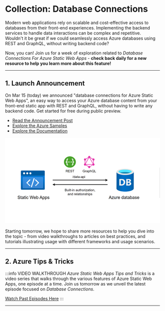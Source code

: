 # Collection: Database Connections

Modern web applications rely on scalable and cost-effective access to databases from their front-end experiences. Implementing the backend services to handle data interactions can be complex and repetitive. Wouldn't it be great if we could seamlessly access Azure databases using REST and GraphQL, without writing backend code?

Now, you can! Join us for a week of exploration related to _Database Connections For Azure Static Web Apps_ - **check back daily for a new resource to help you learn more about this feature!**

---

## 1. Launch Announcement

On Mar 15 (today) we announced "database connections for Azure Static Web Apps", an easy way to access your Azure database content from your front-end static app with REST and GraphQL, without having to write any backend code. Get started for free during public preview.
 * [Read the Announcement Post](https://aka.ms/swa/db/announcement)
 * [Explore the Azure Samples](https://aka.ms/swa/db/samples)
 * [Explore the Documentation](https://aka.ms/swa/db/docs)

![Static Web Apps Database Connections](../../../static/img/collections/swa-database-connections.png)

Starting tomorrow, we hope to share more resources to help you dive into the topic - from video walkthroughs to articles on best practices, and tutorials illustrating usage with different frameworks and usage scenarios.

---

## 2. Azure Tips & Tricks 

:::info VIDEO WALKTHROUGH
_Azure Static Web Apps Tips and Tricks_ is a video series that walks through the various features of Azure Static Web Apps, one episode at a time. Join us tomorrow as we unveil the latest episode focused on _Database Connections_.

[Watch Past Episodes Here](https://learn.microsoft.com/en-us/shows/azure-tips-and-tricks-static-web-apps/)
:::

---



